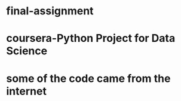 # final-assignment
# coursera-Python Project for Data Science
# some of the code came from the internet
